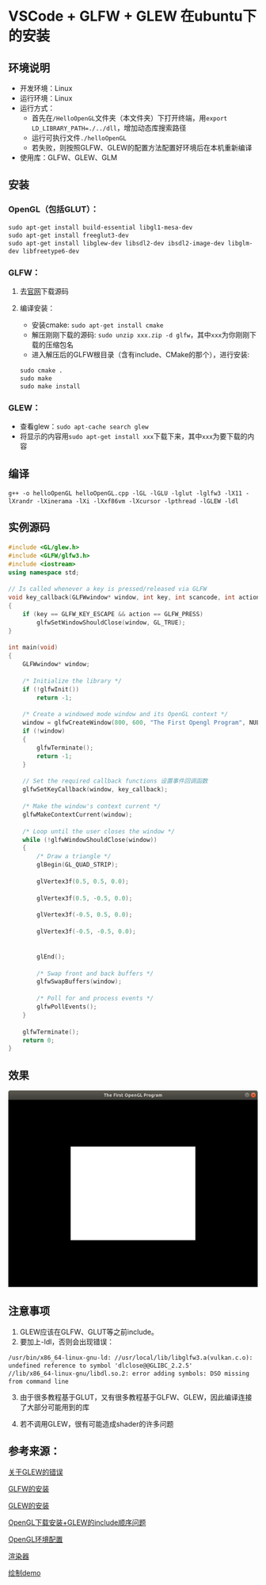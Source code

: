 # VSCode + GLFW + GLEW 在ubuntu下的安装
## 环境说明
* 开发环境：Linux
* 运行环境：Linux
* 运行方式：
    * 首先在`/HelloOpenGL`文件夹（本文件夹）下打开终端，用`export LD_LIBRARY_PATH=./../dll`，增加动态库搜索路径
    * 运行可执行文件`./helloOpenGL`
    * 若失败，则按照GLFW、GLEW的配置方法配置好环境后在本机重新编译
* 使用库：GLFW、GLEW、GLM
## 安装
### OpenGL（包括GLUT）：
```
sudo apt-get install build-essential libgl1-mesa-dev
sudo apt-get install freeglut3-dev
sudo apt-get install libglew-dev libsdl2-dev ibsdl2-image-dev libglm-dev libfreetype6-dev
```
### GLFW：
1. 去[官网](http://www.glfw.org/download.html)下载源码
2. 编译安装：

    * 安装cmake: `sudo apt-get install cmake`
    * 解压刚刚下载的源码: `sudo unzip xxx.zip -d glfw`，其中`xxx`为你刚刚下载的压缩包名
    * 进入解压后的GLFW根目录（含有include、CMake的那个），进行安装: 
    ```
    sudo cmake .
    sudo make
    sudo make install
    ```
### GLEW：
* 查看glew：`sudo apt-cache search glew`
* 将显示的内容用`sudo apt-get install xxx`下载下来，其中`xxx`为要下载的内容

## 编译

```
g++ -o helloOpenGL helloOpenGL.cpp -lGL -lGLU -lglut -lglfw3 -lX11 -lXrandr -lXinerama -lXi -lXxf86vm -lXcursor -lpthread -lGLEW -ldl
```
## 实例源码
```cpp
#include <GL/glew.h>
#include <GLFW/glfw3.h>
#include <iostream>
using namespace std;

// Is called whenever a key is pressed/released via GLFW  
void key_callback(GLFWwindow* window, int key, int scancode, int action, int mode)  
{  
    if (key == GLFW_KEY_ESCAPE && action == GLFW_PRESS)  
        glfwSetWindowShouldClose(window, GL_TRUE);  
}  

int main(void)
{
    GLFWwindow* window;

    /* Initialize the library */
    if (!glfwInit())
        return -1;

    /* Create a windowed mode window and its OpenGL context */
    window = glfwCreateWindow(800, 600, "The First Opengl Program", NULL, NULL);
    if (!window)
    {
        glfwTerminate();
        return -1;
    }

    // Set the required callback functions 设置事件回调函数  
    glfwSetKeyCallback(window, key_callback);  
    
    /* Make the window's context current */
    glfwMakeContextCurrent(window);

    /* Loop until the user closes the window */
    while (!glfwWindowShouldClose(window))
    {
        /* Draw a triangle */
        glBegin(GL_QUAD_STRIP);

        glVertex3f(0.5, 0.5, 0.0);

        glVertex3f(0.5, -0.5, 0.0);

        glVertex3f(-0.5, 0.5, 0.0);

        glVertex3f(-0.5, -0.5, 0.0);


        glEnd();

        /* Swap front and back buffers */
        glfwSwapBuffers(window);

        /* Poll for and process events */
        glfwPollEvents();
    }

    glfwTerminate();
    return 0;
}
```
## 效果
![helloOpenGL-result](https://raw.githubusercontent.com/Skyraker2016/markdownpic/master/Screenshot%20from%202018-05-07%2016-17-27.png)
## 注意事项
1. GLEW应该在GLFW、GLUT等之前include。
2. 要加上-ldl，否则会出现错误：
```
/usr/bin/x86_64-linux-gnu-ld: //usr/local/lib/libglfw3.a(vulkan.c.o): undefined reference to symbol 'dlclose@@GLIBC_2.2.5'
//lib/x86_64-linux-gnu/libdl.so.2: error adding symbols: DSO missing from command line
```
3. 由于很多教程基于GLUT，又有很多教程基于GLFW、GLEW，因此编译连接了大部分可能用到的库

4. 若不调用GLEW，很有可能造成shader的许多问题

## 参考来源：
[关于GLEW的错误](https://stackoverflow.com/questions/26372359/error-loading-shared-library-glew)

[GLFW的安装](http://www.kennyspace.com/wordpress/computer-graphics/glfw-config.html)

[GLEW的安装](https://blog.csdn.net/seamanj/article/details/50178607)

[OpenGL下载安装+GLEW的include顺序问题](https://blog.csdn.net/karizhang/article/details/51434398)

[OpenGL环境配置](https://www.jianshu.com/p/e4a90503d4a6)

[渲染器](https://blog.csdn.net/qq_28637193/article/details/52395945)

[绘制demo](https://www.cnblogs.com/graphics/p/3661500.html)